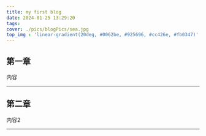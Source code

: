 ```yaml
---
title: my first blog
date: 2024-01-25 13:29:20
tags:
cover: ./pics/blogPics/sea.jpg
top_img : 'linear-gradient(20deg, #0062be, #925696, #cc426e, #fb0347)'
---
```



## 第一章

内容

---

## 第二章
内容2

---



